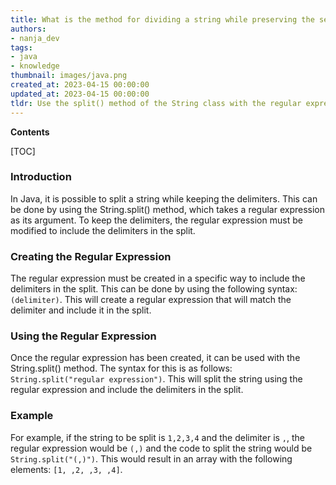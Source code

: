 ```yaml
---
title: What is the method for dividing a string while preserving the separators?
authors:
- nanja_dev
tags:
- java
- knowledge
thumbnail: images/java.png
created_at: 2023-04-15 00:00:00
updated_at: 2023-04-15 00:00:00
tldr: Use the split() method of the String class with the regular expression `(?=\\p{Punct})` to split a string, but also keep the delimiters.
---
```


**Contents**

[TOC]

### Introduction

In Java, it is possible to split a string while keeping the delimiters. This can be done by using the String.split() method, which takes a regular expression as its argument. To keep the delimiters, the regular expression must be modified to include the delimiters in the split.

### Creating the Regular Expression

The regular expression must be created in a specific way to include the delimiters in the split. This can be done by using the following syntax: `(delimiter)`. This will create a regular expression that will match the delimiter and include it in the split.

### Using the Regular Expression

Once the regular expression has been created, it can be used with the String.split() method. The syntax for this is as follows: `String.split("regular expression")`. This will split the string using the regular expression and include the delimiters in the split.

### Example

For example, if the string to be split is `1,2,3,4` and the delimiter is `,`, the regular expression would be `(,)` and the code to split the string would be `String.split("(,)")`. This would result in an array with the following elements: `[1, ,2, ,3, ,4]`.
